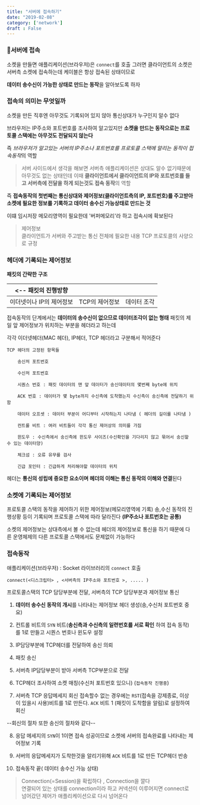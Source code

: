```yaml
---
title: "서버에 접속하기"
date: "2019-02-08"
category: ['network']
draft : False
---
```


### 🔌서버에 접속


소켓을 만들면 애플리케이션(브라우저)은 `connect`를 호출
그러면 클라이언트의 소켓은 서버측 소켓에 접속하는데 케이블은 항상 접속된 상태이므로

**데이터 송수신이 가능한 상태로 만드는 동작**을 알아보도록 하자


### 접속의 의미는 무엇일까

소켓을 만든 직후엔 아무것도 기록되어 있지 않아 통신상대가 누구인지 알수 없다

브라우저는 IP주소와 포트번호를 조사하여 알고있지만 
**소켓을 만드는 동작으로는 프로토콜 스택에는 아무것도 전달되지 않는다**

즉 *브라우저가 알고있는 서버의 IP주소나 포트번호를 프로토콜 스택에 알리는 동작이 접속동작*의 역할

 
>서버 사이드에서 생각을 해보면 서버측 애플리케이션은 상대도 알수 없기때문에 아무것도 없는 상태인데
이때 **클라이언트에서 클라이언트의 IP와 포트번호를 들고 서버측에 전달을 하게 되는것도 접속 동작**의 역할

즉 **접속동작의 첫번째는 통신상대와 제어정보(클라이언트측의 IP, 포트번호)를 주고받아 소켓에 필요한 정보를 기록하고 데이터 송수신 가능상태로 만드는 것**

이떄 임시저장 메모리영역이 필요한데 '버퍼메모리'라 하고 접속시에 확보된다




>제어정보       
클라이언트가 서버와 주고받는 통신 전체에 필요한 내용 TCP 프로토콜의 사양으로 규정



### 헤더에 기록되는 제어정보

**패킷의 간략한 구조**



|<-- 패킷의 진행방향|||
|-|-|-|
| 이더넷이나 IP의 제어정보 |      TCP의 제어정보       |      데이터 조각         |

접속동작의 단계에서는 **데이터의 송수신이 없으므로 데이터조각이 없는 형태**
패킷의 제일 앞 제어정보가 위치하는 부분을 헤더라고 하는데

각각 이더넷헤더(MAC 헤더), IP헤더, TCP 헤더라고 구분해서 적어준다


```
TCP 헤더의 고정된 항목들

    송신처 포트번호

    수신처 포트번호

    시퀀스 번호 : 패킷 데이터의 맨 앞 데이터가 송신데이터의 몇번째 byte에 위치

    ACK 번호 : 데이터가 몇 byte까지 수신측에 도착했는지 수신측이 송신측에 전달하기 위함

    데이터 오프셋 : 데이터 부분이 어디부터 시작하는지 나타냄 ( 헤더의 길이를 나타냄 )

    컨트롤 비트 : 여러 비트들이 각각 통신 제어상의 의미를 가짐

    윈도우 : 수신측에서 송신측에 윈도우 사이즈(수신확인을 기다리지 않고 묶어서 송신할 수 있는 데이터양)

    체크섬 : 오류 유무를 검사

    긴급 포인터 : 긴급하게 처리해야할 데이터의 위치
```

헤더는 **통신의 성립에 중요한 요소이며 헤더의 이해는 통신 동작의 이해와 연결**된다



### 소켓에 기록되는 제어정보 

프로토콜 스택의 동작을 제어하기 위한 제어정보(메모리영역에 기록)
송,수신 동작의 진행상황 등이 기록되며 프로토콜 스택에 따라 달라진다 **(IP주소나 포트번호는 공통)**

소켓의 제어정보는 상대측에서 볼 수 없는데 헤더의 제어정보로 통신을 하기 때문에
다른 운영체제의 다른 프로토콜 스택에서도 문제없이 가능하다





### 접속동작

애플리케이션(브라우저) : Socket 라이브러리의 `connect` 호출

`connect(<디스크립터> , <서버측의 IP주소와 포트번호 >, ..... )`

프로토콜스택의 TCP 담당부분에 전달, 서버측의 TCP 담당부분과 제어정보 통신

1. **데이터 송수신 동작의 개시**를 나타내는 제어정보 헤더 생성(송,수신처 포트번호 중요)

2. 컨트롤 비트의 `SYN` 비트(**송신측과 수신측의 일련번호를 서로 확인** 하여 접속 동작)를
    1로 만들고 시퀀스 번호나 윈도우 설정

3. IP담당부분에 TCP헤더를 전달하여 송신 의뢰

4. 패킷 송신

5. 서버측 IP담당부분이 받아 서버측 TCP부분으로 전달

6. TCP헤더 조사하여 소켓 매칭(수신처 포트번호 있으니) (`접속동작 진행중`)

7. 서버측 TCP 응답메세지 회신
접속할수 없는 경우에는 `RST`(접속을 강제종료, 이상이 있을시 사용)비트를 1로 만든다.
`ACK` 비트 1 (패킷이 도착함을 알림)로 설정하여 회신

--회신의 절차 또한 송신의 절차와 같다--

8. 응답 메세지의 `SYN`이 1이면 접속 성공이므로 소켓에 서버의 접속완료를 나타내는 제어정보 기록

9. 서버의 응답메세지가 도착한것을 알리기위해 `ACK` 비트를 1로 만든 TCP헤더 반송

10. 접속동작 끝( 데이터 송수신 가능 상태)


>Connection(=Session)을 확립하다 , Connection을 깔다   
연결되어 있는 상태를 connection이라 하고 커넥션이 이루어지면 connect로 넘어갔던 제어가 애플리케이션으로 다시 넘어온다